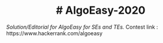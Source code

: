 <h1 align =center># AlgoEasy-2020 </h1>
<i align = center> Solution/Editorial for AlgoEasy for SEs and TEs. </i>
Contest link : <a> https://www.hackerrank.com/algoeasy </a> 
